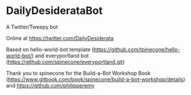 # DailyDesiderataBot
A Twitter/Tweepy bot

Online at https://twitter.com/DailyDesiderata

Based on hello-world-bot template (https://github.com/tpinecone/hello-world-bot/) and 
everyportland bot (https://github.com/spinecone/everyportland.git)

Thank you to spinecone for the Build-a-Bot Workshop Book (https://www.gitbook.com/book/spinecone/build-a-bot-workshop/details) and https://github.com/philipperemy